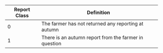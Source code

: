 | Report Class| Definition                                   |
|-----------------------|-------------------------------------------------------|
| 0                     | The farmer has not returned any reporting at autumn       |
| 1                     | There is an autumn report from the farmer in question |
